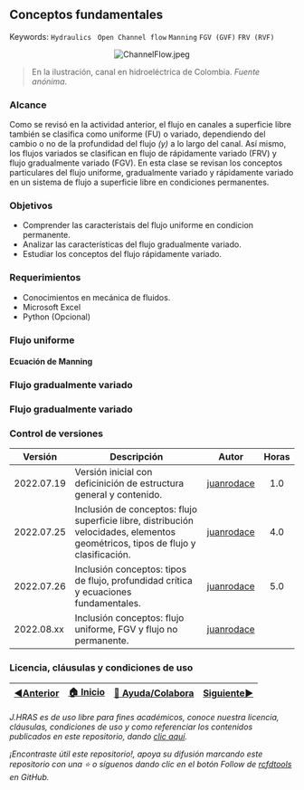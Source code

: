## Conceptos fundamentales
Keywords: `Hydraulics` ` Open Channel flow` `Manning` `FGV (GVF)` `FRV (RVF)`

<div align="center">

![ChannelFlow.jpeg](https://github.com/juanrodace/J.HRAS/blob/main/Section01/VariedFlow/Graph/ChannelFlow.jpeg)
</div>

> En la ilustración, canal en hidroeléctrica de Colombia. _Fuente anónima_.

### Alcance

Como se revisó en la actividad anterior, el flujo en canales a superficie libre también se clasifica como uniforme (FU) o variado, dependiendo del cambio o no de la profundidad del flujo _(y)_ a lo largo del canal. Así mismo, los flujos variados se clasifican en flujo de rápidamente variado (FRV)  y flujo gradualmente variado (FGV). En esta clase se revisan los conceptos particulares del flujo uniforme, gradualmente variado y rápidamente variado en un sistema de flujo a superficie libre en condiciones permanentes.

### Objetivos

* Comprender las característais del flujo uniforme en condicion permanente.
* Analizar las características del flujo gradualmente variado.
* Estudiar los conceptos del flujo rápidamente variado.

### Requerimientos

* Conocimientos en mecánica de fluidos.
* Microsoft Excel
* Python (Opcional)

### Flujo uniforme

#### Ecuación de Manning

### Flujo gradualmente variado

### Flujo gradualmente variado


### Control de versiones


| Versión    | Descripción   |   Autor | Horas |
|------------|---------------|:-------:|:-----:| 
| 2022.07.19 | Versión inicial con deficinición de estructura general y contenido.                                                               | [juanrodace](https://github.com/juanrodace) |  1.0  |
| 2022.07.25 | Inclusión de conceptos: flujo superficie libre, distribución velocidades,  elementos geométricos, tipos de flujo y clasificación. | [juanrodace](https://github.com/juanrodace) |  4.0  | 
| 2022.07.26 | Inclusión conceptos: tipos de flujo, profundidad crítica y ecuaciones fundamentales.                                              | [juanrodace](https://github.com/juanrodace) |  5.0  | 
| 2022.08.xx | Inclusión conceptos: flujo uniforme, FGV y flujo no permanente.                                                                   | [juanrodace](https://github.com/juanrodace) |       |

### Licencia, cláusulas y condiciones de uso

| [:arrow_backward:Anterior](https://github.com/juanrodace/J.HRAS/tree/main/Section01/FundamentalConcepts) | [:house: Inicio](https://github.com/juanrodace/J.HRAS/wiki) | [:beginner: Ayuda/Colabora](https://github.com/juanrodace/J.HRAS/discussions/3) | [Siguiente:arrow_forward:](https://github.com/juanrodace/J.HRAS/tree/main/Section01/UnstadyFlow) |
|----------------------------------------------------------------------------------------------------------|----------------------------------------------------|---------------------------------------------------------------------------------|--------------------------------------------------------------------------------------------------|

_J.HRAS es de uso libre para fines académicos, conoce nuestra licencia, cláusulas, condiciones de uso y como referenciar los contenidos publicados en este repositorio, dando [clic aquí](https://github.com/juanrodace/J.HRAS/wiki/License)._

_¡Encontraste útil este repositorio!, apoya su difusión marcando este repositorio con una ⭐ o síguenos dando clic en el botón Follow de [rcfdtools](https://github.com/juanrodace) en GitHub._

[^1]: Fluid mechanics. Fundamentals and Applications.. Cengel Y., Cimbala J. McGraw-Hill.2006.
[^2]: 

